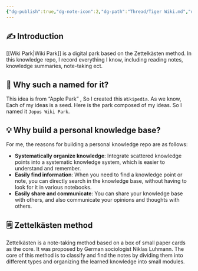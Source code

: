 ```yaml
---
{"dg-publish":true,"dg-note-icon":2,"dg-path":"Thread/Tiger Wiki.md","dg-created":"2023-05-07T09:00:00+08:00","dg-updated":"2023-05-14T15:47:00+08:00","tags":["wiki","introduction"],"permalink":"/Thread/Tiger Wiki/","dgPassFrontmatter":true,"noteIcon":2,"created":"2023-05-07T09:00:00+08:00","updated":"2023-05-14T15:47:00+08:00"}
---
```



## ✍️ Introduction

[[Wiki Park\|Wiki Park]] is a digital park based on the Zettelkästen method. In this knowledge repo, I record everything I know, including reading notes, knowledge summaries, note-taking ect.

## 🌳 Why such a named for it?
This idea is from “Apple Park” , So I created this `Wikipedia`. As we know, Each of my ideas is a seed. Here is the park composed of my ideas. So I named it `Jopus Wiki Park`.

## 💡 Why build a personal knowledge base?

For me, the reasons for building a personal knowledge repo are as follows:

- **Systematically organize knowledge**: Integrate scattered knowledge points into a systematic knowledge system, which is easier to understand and remember.
- **Easily find information**: When you need to find a knowledge point or note, you can directly search in the knowledge base, without having to look for it in various notebooks.
- **Easily share and communicate**: You can share your knowledge base with others, and also communicate your opinions and thoughts with others.

## 🗒️ Zettelkästen method

Zettelkästen is a note-taking method based on a box of small paper cards as the core. It was proposed by German sociologist Niklas Luhmann. The core of this method is to classify and find the notes by dividing them into different types and organizing the learned knowledge into small modules. 